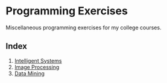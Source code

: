 # Programming Exercises

Miscellaneous programming exercises for my college courses.

## Index

1.  [Intelligent Systems](https://github.com/nirantak/Programming_Exercises/tree/master/Intelligent_Systems)
2.  [Image Processing](https://github.com/nirantak/Programming_Exercises/tree/master/Image_Processing)
3.  [Data Mining](https://github.com/nirantak/Programming_Exercises/tree/master/Data_Mining)
